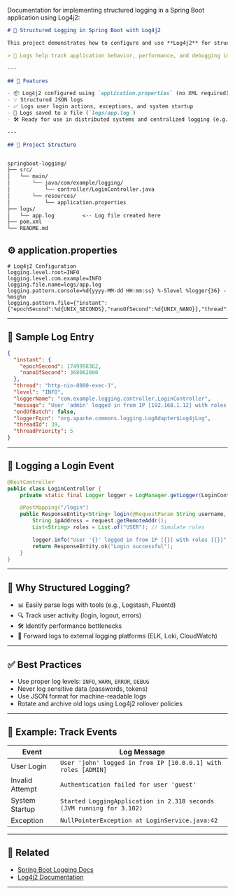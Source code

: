 Documentation for implementing structured logging in a Spring Boot application using Log4j2:

```markdown
# 📘 Structured Logging in Spring Boot with Log4j2

This project demonstrates how to configure and use **Log4j2** for structured, centralized logging in a **Spring Boot application**.

> 🧩 Logs help track application behavior, performance, and debugging insights — making them essential in production systems.

---

## 🚀 Features

- 📦 Log4j2 configured using `application.properties` (no XML required)
- 💡 Structured JSON logs
- ✅ Logs user login actions, exceptions, and system startup
- 📁 Logs saved to a file (`logs/app.log`)
- 🛠 Ready for use in distributed systems and centralized logging (e.g., ELK, Loki)

---

## 🧱 Project Structure


springboot-logging/
├── src/
│   └── main/
│       └── java/com/example/logging/
│           └── controller/LoginController.java
│       └── resources/
│           └── application.properties
├── logs/
│   └── app.log         <-- Log file created here
├── pom.xml
└── README.md

```


## ⚙️ application.properties

```properties
# Log4j2 Configuration
logging.level.root=INFO
logging.level.com.example=INFO
logging.file.name=logs/app.log
logging.pattern.console=%d{yyyy-MM-dd HH:mm:ss} %-5level %logger{36} - %msg%n
logging.pattern.file={"instant":{"epochSecond":%d{UNIX_SECONDS},"nanoOfSecond":%d{UNIX_NANO}},"thread":"%t","level":"%p","loggerName":"%c","message":"%m","endOfBatch":false,"loggerFqcn":"%c","threadId":%tid,"threadPriority":%priority}%n
````

---

## 🧪 Sample Log Entry

```json
{
  "instant": {
    "epochSecond": 1749998362,
    "nanoOfSecond": 368062000
  },
  "thread": "http-nio-8080-exec-1",
  "level": "INFO",
  "loggerName": "com.example.logging.controller.LoginController",
  "message": "User 'admin' logged in from IP [192.168.1.12] with roles [ADMIN]",
  "endOfBatch": false,
  "loggerFqcn": "org.apache.commons.logging.LogAdapter$Log4jLog",
  "threadId": 39,
  "threadPriority": 5
}
```

---

## 🔐 Logging a Login Event

```java
@RestController
public class LoginController {
    private static final Logger logger = LogManager.getLogger(LoginController.class);

    @PostMapping("/login")
    public ResponseEntity<String> login(@RequestParam String username, HttpServletRequest request) {
        String ipAddress = request.getRemoteAddr();
        List<String> roles = List.of("USER"); // Simulate roles

        logger.info("User '{}' logged in from IP [{}] with roles [{}]", username, ipAddress, roles);
        return ResponseEntity.ok("Login successful");
    }
}
```

---

## 🎯 Why Structured Logging?

* 📊 Easily parse logs with tools (e.g., Logstash, Fluentd)
* 🔍 Track user activity (login, logout, errors)
* 🛠 Identify performance bottlenecks
* 📡 Forward logs to external logging platforms (ELK, Loki, CloudWatch)

---

## ✅ Best Practices

* Use proper log levels: `INFO`, `WARN`, `ERROR`, `DEBUG`
* Never log sensitive data (passwords, tokens)
* Use JSON format for machine-readable logs
* Rotate and archive old logs using Log4j2 rollover policies

---

## 📂 Example: Track Events

| Event           | Log Message                                                           |
| --------------- | --------------------------------------------------------------------- |
| User Login      | `User 'john' logged in from IP [10.0.0.1] with roles [ADMIN]`         |
| Invalid Attempt | `Authentication failed for user 'guest'`                              |
| System Startup  | `Started LoggingApplication in 2.318 seconds (JVM running for 3.102)` |
| Exception       | `NullPointerException at LoginService.java:42`                        |

---

## 🔗 Related

* [Spring Boot Logging Docs](https://docs.spring.io/spring-boot/docs/current/reference/html/features.html#features.logging)
* [Log4j2 Documentation](https://logging.apache.org/log4j/2.x/manual/configuration.html)

---



